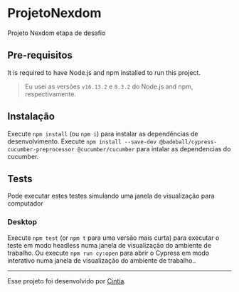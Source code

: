 # ProjetoNexdom

Projeto Nexdom etapa de desafio

## Pre-requisitos

It is required to have Node.js and npm installed to run this project.

> Eu usei as versões `v16.13.2` e `8.3.2` do Node.js and npm, respectivamente. 

## Instalação

Execute `npm install` (ou `npm i`) para instalar as dependências de desenvolvimento.
Execute `npm install --save-dev @badeball/cypress-cucumber-preprocessor @cucumber/cucumber` para intalar as dependencias do cucumber.

## Tests

Pode executar estes testes simulando uma janela de visualização para computador

### Desktop

Execute `npm test` (or `npm t` para uma versão mais curta) para executar o teste em modo headless numa janela de visualização do ambiente de trabalho.
Ou execute `npm run cy:open` para abrir o Cypress em modo interativo numa janela de visualização do ambiente de trabalho..

___

Esse projeto foi desenvolvido por [Cintia](https://github.com/cintiaomaas).